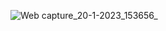 ![Web capture_20-1-2023_153656_](https://user-images.githubusercontent.com/114923297/213871521-6757f21d-c36c-4198-9718-01d9326b9923.jpeg)
